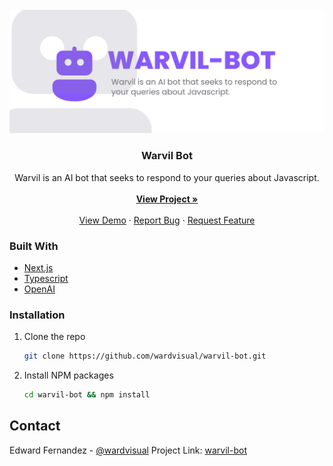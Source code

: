 <div id="top"></div>

<!-- [![Contributors][contributors-shield]][contributors-url]
[![Forks][forks-shield]][forks-url]
[![Stargazers][stars-shield]][stars-url]
[![Issues][issues-shield]][issues-url]
[![MIT License][license-shield]][license-url]
[![LinkedIn][linkedin-shield]][linkedin-url] -->

<!-- PROJECT LOGO -->
<br />
<div align="center">
  <a href="https://github.com/wardvisual/warvil-bot">
    <img src="./public/warvil.svg" alt="banner">
  </a>

  <h3 align="center">Warvil Bot</h3>

  <p align="center">Warvil is an AI bot that seeks to respond to your queries about Javascript.
    <br />
    <br />
    <a href="https://github.com/wardvisual/warvil-bot"><strong>View Project »</strong></a>
    <br />    
    <br />
    <a href="https://github.com/wardvisual/warvil-bot">View Demo</a>
    ·
    <a href="https://github.com/wardvisual/warvil-bot/issues">Report Bug</a>
    ·
    <a href="https://github.com/wardvisual/warvil-bot/issues">Request Feature</a>
  </p>
</div>

### Built With

- [Next.js](https://nextjs.org/)
- [Typescript](https://www.typescriptlang.org/)
- [OpenAI](https://openai.com/)

<!-- INSTALLATION -->

### Installation

1. Clone the repo

   ```sh
   git clone https://github.com/wardvisual/warvil-bot.git
   ```

2. Install NPM packages

   ```sh
   cd warvil-bot && npm install
   ```

<!-- CONTACT -->

## Contact

Edward Fernandez - [@wardvisual](https://twitter.com/wardvisual)
Project Link: [warvil-bot](https://github.com/wardvisual/warvil-bot)

